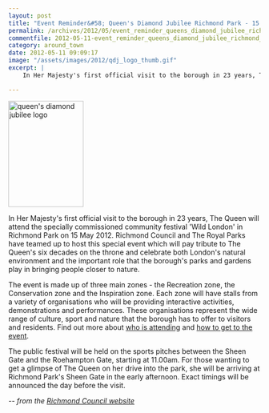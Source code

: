 ```yaml
---
layout: post
title: "Event Reminder&#58; Queen's Diamond Jubilee Richmond Park - 15 May 2012"
permalink: /archives/2012/05/event_reminder_queens_diamond_jubilee_richmond_par.html
commentfile: 2012-05-11-event_reminder_queens_diamond_jubilee_richmond_par
category: around_town
date: 2012-05-11 09:09:17
image: "/assets/images/2012/qdj_logo_thumb.gif"
excerpt: |
    In Her Majesty's first official visit to the borough in 23 years, The Queen will attend the specially commissioned community festival 'Wild London' in Richmond Park on 15 May 2012.  Richmond Council and The Royal Parks have teamed up to host this special event which will pay tribute to The Queen's six decades on the throne and celebrate both London's natural environment and the important role that the borough's parks and gardens play in bringing people closer to nature.

---
```


<a href="/assets/images/2012/qdj_logo.gif" title="See larger version of - queen's diamond jubilee logo"><img src="/assets/images/2012/qdj_logo_thumb.gif" width="150" height="212" alt="queen's diamond jubilee logo" class=" right" /></a>

In Her Majesty's first official visit to the borough in 23 years, The Queen will attend the specially commissioned community festival 'Wild London' in Richmond Park on 15 May 2012. Richmond Council and The Royal Parks have teamed up to host this special event which will pay tribute to The Queen's six decades on the throne and celebrate both London's natural environment and the important role that the borough's parks and gardens play in bringing people closer to nature.

The event is made up of three main zones - the Recreation zone, the Conservation zone and the Inspiration zone. Each zone will have stalls from a variety of organisations who will be providing interactive activities, demonstrations and performances. These organisations represent the wide range of culture, sport and nature that the borough has to offer to visitors and residents. Find out more about [who is attending](http://www.richmond.gov.uk/home/leisure_and_culture/diamond_jubilee/stallholders.htm) and [how to get to the event](http://www.richmond.gov.uk/home/leisure_and_culture/diamond_jubilee/how_to_get_to_the_event.htm).

The public festival will be held on the sports pitches between the Sheen Gate and the Roehampton Gate, starting at 11.00am. For those wanting to get a glimpse of The Queen on her drive into the park, she will be arriving at Richmond Park's Sheen Gate in the early afternoon. Exact timings will be announced the day before the visit.

<cite>-- from the [Richmond Council website](http://www.richmond.gov.uk/diamond_jubilee</cite>)
